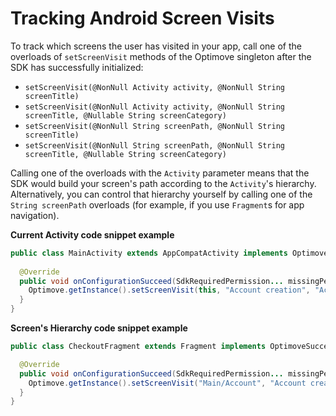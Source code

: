 # Tracking Android Screen Visits
To track which screens the user has visited in your app, call one of the overloads of `setScreenVisit` methods of the Optimove singleton after the SDK has successfully initialized:
- `setScreenVisit(@NonNull Activity activity, @NonNull String screenTitle)`
- `setScreenVisit(@NonNull Activity activity, @NonNull String screenTitle, @Nullable String screenCategory)`
- `setScreenVisit(@NonNull String screenPath, @NonNull String screenTitle)`
- `setScreenVisit(@NonNull String screenPath, @NonNull String screenTitle, @Nullable String screenCategory)`

Calling one of the overloads with the `Activity` parameter means that the SDK would build your screen's path according to the `Activity`'s hierarchy. Alternatively, you can control that hierarchy yourself by calling one of the `String screenPath` overloads (for example, if you use `Fragment`s for app navigation).

**Current Activity code snippet example**
```java
public class MainActivity extends AppCompatActivity implements OptimoveSuccessStateListener {
  
  @Override
  public void onConfigurationSucceed(SdkRequiredPermission... missingPermissions) {
    Optimove.getInstance().setScreenVisit(this, "Account creation", "Accounts");
  }
}
```

**Screen's Hierarchy code snippet example**
```java
public class CheckoutFragment extends Fragment implements OptimoveSuccessStateListener {

  @Override
  public void onConfigurationSucceed(SdkRequiredPermission... missingPermissions) {
    Optimove.getInstance().setScreenVisit("Main/Account", "Account creation", "Accounts");
  }
}
```
